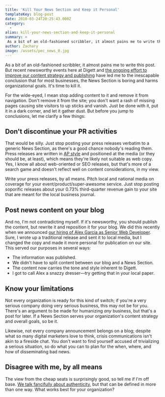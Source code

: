 ```yaml
---
title: 'Kill Your News Section and Keep it Personal'
templateKey: blog-post
date: 2010-03-24T20:25:43.000Z
category: 
  -
alias: kill-your-news-section-and-keep-it-personal
summary: > 
 As a bit of an old-fashioned scribbler, it almost pains me to write this post. But recent newsworthy events here at Digett and the ongoing effort to improve our content strategy and publishing have led me to the inescapable conclusion that for most businesses, the News Section is boring and harms organizational goals. It's time to kill it.
author: Zachary
image: /assets/pec_news_0.jpg
---
```


As a bit of an old-fashioned scribbler, it almost pains me to write this post. But recent newsworthy events here at Digett and [the ongoing effort to improve our content strategy and publishing](/2010/03/02/four-ways-fix-sub-par-publishing) have led me to the inescapable conclusion that for most businesses, the News Section is boring and harms organizational goals. It's time to kill it.

For the wide-eyed, I mean stop adding content to it and remove it from navigation. Don't remove it from the site; you don't want a rash of missing pages causing site visitors to up sticks and vanish. Just be done with it, put it in a dark corner, and let it gather dust. But before you jump to conclusions, let me clarify a few things:

Don't discontinue your PR activities
------------------------------------

That would be silly. Just stop posting your press releases verbatim to a generic News Section, as there's a good chance nobody's reading them. Press releases are written in [AP style](http://www.apstylebook.com/) and positioned at the media (or they should be, at least), which means they're likely not suitable as web copy. Yes, I know all about web-oriented or SEO releases, but that's more of a search game and doesn't reflect well on content considerations, in my view.

Write your press releases, by all means. Pitch local and national media on coverage for your event/product/super-awesome service. Just stop posting soporific releases about your 0.73% third-quarter revenue gain to your site that are meant for the local business journal.

Post news content on your blog
------------------------------

And no, I'm not contradicting myself. If it's newsworthy, you should publish the content, but rewrite it and reposition it for your blog. We did this recently when we announced [our hiring of Alex Garcia as Senior Web Developer](/2010/03/23/digett-adds-senior-web-developer). Sure, I wrote up a traditional release and sent it to local media, but I changed the copy and made it more personal for publication on our site. This served our purposes in several ways:

*   The information was published.
*   We didn't have to split content between our blog and a News Section.
*   The content now carries the tone and style inherent to Digett.
*   I got to call Alex a snazzy dresser—try getting that in your local paper.

Know your limitations
---------------------

Not every organization is ready for this kind of switch; if you're a very serious company doing very serious business, this may not be for you. There's an argument to be made for humanizing _any_ business, but that's a post for later. If a News Section serves your organization's content strategy and overall goals, so be it.

Likewise, not every company announcement belongs on a blog; despite what so many digital marketers love to think, crisis communications isn't akin to a fireside chat. You don't want to find yourself accused of trivializing a serious situation, so do what you can to plan for the when, where, and how of disseminating bad news.

Disagree with me, by all means
------------------------------

The view from the cheap seats is surprisingly good, so tell me if I'm off base. [We talk fancifully about authenticity](/2008/10/08/authenticity-and-about-us-page), but that can be defined in more than one way. What works best for your organization?